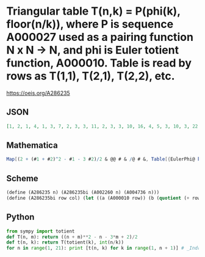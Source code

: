 # Triangular table T\(n,k\) \= P\(phi\(k\), floor\(n/k\)\), where P is sequence A000027 used as a pairing function N x N \-\> N, and phi is Euler totient function, A000010\. Table is read by rows as T\(1,1\), T\(2,1\), T\(2,2\), etc\.
https://oeis.org/A286235
## JSON
```JSON
[1, 2, 1, 4, 1, 3, 7, 2, 3, 3, 11, 2, 3, 3, 10, 16, 4, 5, 3, 10, 3, 22, 4, 5, 3, 10, 3, 21, 29, 7, 5, 5, 10, 3, 21, 10, 37, 7, 8, 5, 10, 3, 21, 10, 21, 46, 11, 8, 5, 14, 3, 21, 10, 21, 10, 56, 11, 8, 5, 14, 3, 21, 10, 21, 10, 55, 67, 16, 12, 8, 14, 5, 21, 10, 21, 10, 55, 10, 79, 16, 12, 8, 14, 5, 21, 10, 21, 10, 55, 10, 78, 92, 22, 12, 8, 14, 5, 27, 10, 21, 10, 55, 10, 78, 21]
```
## Mathematica
```Mathematica
Map[(2 + (#1 + #2)^2 - #1 - 3 #2)/2 & @@ # & /@ # &, Table[{EulerPhi@ k, Floor[n/k]}, {n, 14}, {k, n}]] // Flatten (* _Michael De Vlieger_, May 06 2017 *)
```
## Scheme
```Scheme
(define (A286235 n) (A286235bi (A002260 n) (A004736 n)))
(define (A286235bi row col) (let ((a (A000010 row)) (b (quotient (+ row col -1) row))) (* (/ 1 2) (+ (expt (+ a b) 2) (- a) (- (* 3 b)) 2))))
```
## Python
```Python
from sympy import totient
def T(n, m): return ((n + m)**2 - n - 3*m + 2)/2
def t(n, k): return T(totient(k), int(n/k))
for n in range(1, 21): print [t(n, k) for k in range(1, n + 1)] # _Indranil Ghosh_, May 11 2017
```
